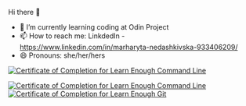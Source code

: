 Hi there 👋

- 🌱 I’m currently learning coding at Odin Project
- 📫 How to reach me: LinkdedIn - https://www.linkedin.com/in/marharyta-nedashkivska-933406209/
- 😄 Pronouns: she/her/hers


<a href="https://www.learnenough.com/certificates/MarharytaNed"><img src="https://www.learnenough.com/certificates/MarharytaNed/command-line-tutorial.svg" alt="Certificate of Completion for Learn Enough Command Line"></a>

<a href="https://www.learnenough.com/certificates/MarharytaNed"><img src="https://www.learnenough.com/certificates/MarharytaNed/command-line-tutorial.svg" alt="Certificate of Completion for Learn Enough Command Line"></a><a href="https://www.learnenough.com/certificates/MarharytaNed"><img src="https://www.learnenough.com/certificates/MarharytaNed/git-tutorial.svg" alt="Certificate of Completion for Learn Enough Git"></a>
